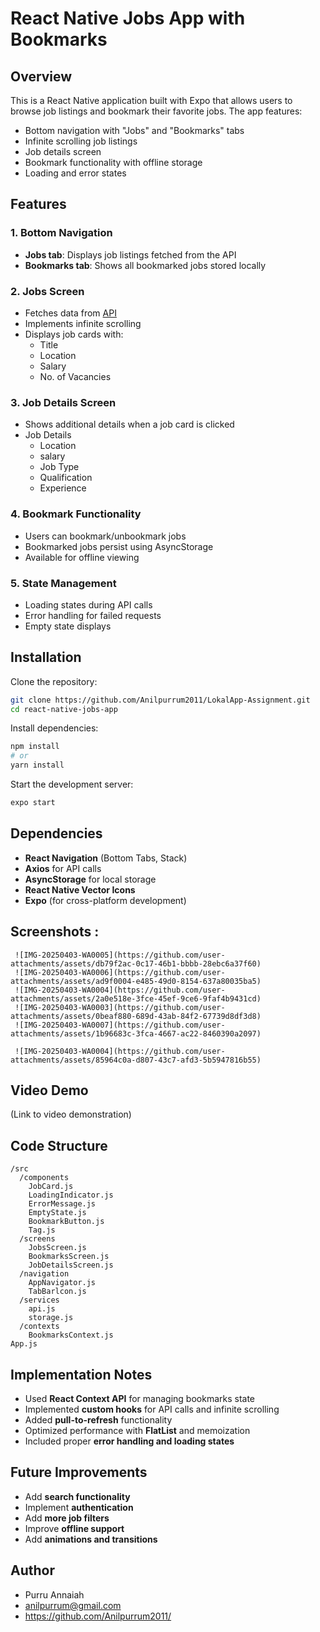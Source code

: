 # React Native Jobs App with Bookmarks

## Overview

This is a React Native application built with Expo that allows users to browse job listings and bookmark their favorite jobs. The app features:

- Bottom navigation with "Jobs" and "Bookmarks" tabs
- Infinite scrolling job listings
- Job details screen
- Bookmark functionality with offline storage
- Loading and error states

## Features

### 1. Bottom Navigation

- **Jobs tab**: Displays job listings fetched from the API
- **Bookmarks tab**: Shows all bookmarked jobs stored locally

### 2. Jobs Screen

- Fetches data from [API](https://testapi.getlokalapp.com/common/jobs?page=1)
- Implements infinite scrolling
- Displays job cards with:
  - Title
  - Location
  - Salary
  - No. of Vacancies

### 3. Job Details Screen

- Shows additional details when a job card is clicked
- Job Details
    - Location
    - salary
    - Job Type
    - Qualification
    - Experience


### 4. Bookmark Functionality

- Users can bookmark/unbookmark jobs
- Bookmarked jobs persist using AsyncStorage
- Available for offline viewing

### 5. State Management

- Loading states during API calls
- Error handling for failed requests
- Empty state displays

## Installation

Clone the repository:

```bash
git clone https://github.com/Anilpurrum2011/LokalApp-Assignment.git
cd react-native-jobs-app
```

Install dependencies:

```bash
npm install
# or
yarn install
```

Start the development server:

```bash
expo start
```

## Dependencies

- **React Navigation** (Bottom Tabs, Stack)
- **Axios** for API calls
- **AsyncStorage** for local storage
- **React Native Vector Icons**
- **Expo** (for cross-platform development)

## Screenshots :
     ![IMG-20250403-WA0005](https://github.com/user-attachments/assets/db79f2ac-0c17-46b1-bbbb-28ebc6a37f60)
     ![IMG-20250403-WA0006](https://github.com/user-attachments/assets/ad9f0004-e485-49d0-8154-637a80035ba5)
     ![IMG-20250403-WA0004](https://github.com/user-attachments/assets/2a0e518e-3fce-45ef-9ce6-9faf4b9431cd)
     ![IMG-20250403-WA0003](https://github.com/user-attachments/assets/0beaf880-689d-43ab-84f2-67739d8df3d8)
     ![IMG-20250403-WA0007](https://github.com/user-attachments/assets/1b96683c-3fca-4667-ac22-8460390a2097)
     
     ![IMG-20250403-WA0004](https://github.com/user-attachments/assets/85964c0a-d807-43c7-afd3-5b5947816b55)

      
## Video Demo

(Link to video demonstration)

## Code Structure

```plaintext
/src
  /components
    JobCard.js
    LoadingIndicator.js
    ErrorMessage.js
    EmptyState.js
    BookmarkButton.js
    Tag.js
  /screens
    JobsScreen.js
    BookmarksScreen.js
    JobDetailsScreen.js
  /navigation
    AppNavigator.js
    TabBarlcon.js
  /services
    api.js
    storage.js
  /contexts
    BookmarksContext.js
App.js
```

## Implementation Notes

- Used **React Context API** for managing bookmarks state
- Implemented **custom hooks** for API calls and infinite scrolling
- Added **pull-to-refresh** functionality
- Optimized performance with **FlatList** and memoization
- Included proper **error handling and loading states**

## Future Improvements

- Add **search functionality**
- Implement **authentication**
- Add **more job filters**
- Improve **offline support**
- Add **animations and transitions**

## Author

- Purru Annaiah
- anilpurrum@gmail.com
- https://github.com/Anilpurrum2011/

